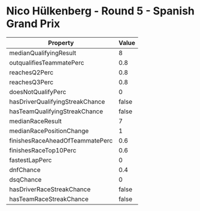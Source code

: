# Nico Hülkenberg - Round 5 - Spanish Grand Prix
Property | Value
--- | ---
medianQualifyingResult | 8
outqualifiesTeammatePerc | 0.8
reachesQ2Perc | 0.8
reachesQ3Perc | 0.8
doesNotQualifyPerc | 0
hasDriverQualifyingStreakChance | false
hasTeamQualifyingStreakChance | false
medianRaceResult | 7
medianRacePositionChange | 1
finishesRaceAheadOfTeammatePerc | 0.6
finishesRaceTop10Perc | 0.6
fastestLapPerc | 0
dnfChance | 0.4
dsqChance | 0
hasDriverRaceStreakChance | false
hasTeamRaceStreakChance | false
